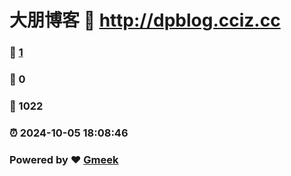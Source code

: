 # 大朋博客 :link: http://dpblog.cciz.cc 
### :page_facing_up: [1](http://dpblog.cciz.cc/tag.html) 
### :speech_balloon: 0 
### :hibiscus: 1022 
### :alarm_clock: 2024-10-05 18:08:46 
### Powered by :heart: [Gmeek](https://github.com/Meekdai/Gmeek)
